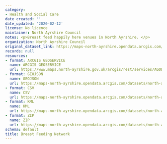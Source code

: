 ```yaml
---
category:
- Health and Social Care
date_created: ''
date_updated: '2020-02-12'
license: No licence
maintainer: North Ayrshire Council
notes: <p>Breast feed happily here venues in North Ayrshire. </p>
organization: North Ayrshire Council
original_dataset_link: https://maps-north-ayrshire.opendata.arcgis.com/maps/north-ayrshire::breast-feeding-network
records: null
resources:
- format: ARCGIS GEOSERVICE
  name: ARCGIS GEOSERVICE
  url: https://www.maps.north-ayrshire.gov.uk/arcgis/rest/services/AGOL/Open_Data_Portal5/FeatureServer/6
- format: GEOJSON
  name: GEOJSON
  url: https://maps-north-ayrshire.opendata.arcgis.com/datasets/north-ayrshire::breast-feeding-network.geojson?outSR=%7B%22latestWkid%22%3A27700%2C%22wkid%22%3A27700%7D
- format: CSV
  name: CSV
  url: https://maps-north-ayrshire.opendata.arcgis.com/datasets/north-ayrshire::breast-feeding-network.csv?outSR=%7B%22latestWkid%22%3A27700%2C%22wkid%22%3A27700%7D
- format: KML
  name: KML
  url: https://maps-north-ayrshire.opendata.arcgis.com/datasets/north-ayrshire::breast-feeding-network.kml?outSR=%7B%22latestWkid%22%3A27700%2C%22wkid%22%3A27700%7D
- format: ZIP
  name: ZIP
  url: https://maps-north-ayrshire.opendata.arcgis.com/datasets/north-ayrshire::breast-feeding-network.zip?outSR=%7B%22latestWkid%22%3A27700%2C%22wkid%22%3A27700%7D
schema: default
title: Breast Feeding Network
---
```

